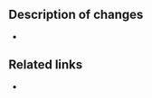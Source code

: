 <!--- PR title format should be `commit type: Title` -->
<!--- Commit types can be found at https://github.com/pvdlg/conventional-commit-types?tab=readme-ov-file#commit-types -->
## Description of changes
<!--- Leverage the list functionality, if you have many changes -->
-
## Related links
<!--- Other PRs; Discord bug reports, messages, threads, etc; outside docs, etc. -->
-
